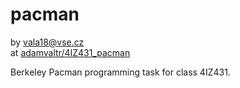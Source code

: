 # pacman
by [vala18@vse.cz](mailto:vala18@vse.cz)  
at [adamvaltr/4IZ431_pacman](https://github.com/adamvaltr/4IZ431_pacman.git)

Berkeley Pacman programming task for class 4IZ431.
